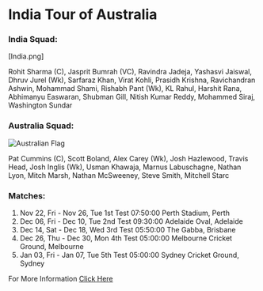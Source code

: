 # India Tour of Australia
### India Squad:
[India.png]

Rohit Sharma (C), Jasprit Bumrah (VC), Ravindra Jadeja, Yashasvi Jaiswal, Dhruv Jurel (Wk), Sarfaraz Khan, Virat Kohli, Prasidh Krishna, Ravichandran Ashwin, Mohammad Shami, Rishabh Pant (Wk), KL Rahul, Harshit Rana, Abhimanyu Easwaran, Shubman Gill, Nitish Kumar Reddy, Mohammed Siraj, Washington Sundar
### Australia Squad:
![Australian Flag](https://images.app.goo.gl/BwAyt4933QaUpVNk9.jpeg)

Pat Cummins (C), Scott Boland, Alex Carey (Wk), Josh Hazlewood, Travis Head, Josh Inglis (Wk), Usman Khawaja, Marnus Labuschagne, Nathan Lyon, Mitch Marsh, Nathan McSweeney, Steve Smith, Mitchell Starc
### Matches:
1. Nov 22, Fri - Nov 26, Tue	1st Test	07:50:00	Perth Stadium, Perth
2. Dec 06, Fri - Dec 10, Tue	2nd Test	09:30:00	Adelaide Oval, Adelaide
3. Dec 14, Sat - Dec 18, Wed	3rd Test	05:50:00	The Gabba, Brisbane
4. Dec 26, Thu - Dec 30, Mon	4th Test	05:00:00	Melbourne Cricket Ground, Melbourne
5. Jan 03, Fri - Jan 07, Tue	5th Test	05:00:00	Sydney Cricket Ground, Sydney

For More Information [Click Here](https://www.espncricinfo.com/series/australia-vs-india-2024-25-1426547)

